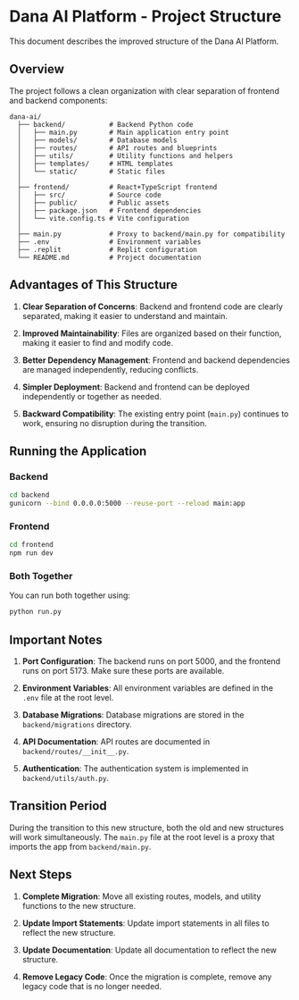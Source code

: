 # Dana AI Platform - Project Structure

This document describes the improved structure of the Dana AI Platform.

## Overview

The project follows a clean organization with clear separation of frontend and backend components:

```
dana-ai/
  ├── backend/           # Backend Python code
  │   ├── main.py        # Main application entry point
  │   ├── models/        # Database models
  │   ├── routes/        # API routes and blueprints
  │   ├── utils/         # Utility functions and helpers
  │   ├── templates/     # HTML templates
  │   └── static/        # Static files
  │
  ├── frontend/          # React+TypeScript frontend
  │   ├── src/           # Source code
  │   ├── public/        # Public assets
  │   ├── package.json   # Frontend dependencies
  │   └── vite.config.ts # Vite configuration
  │
  ├── main.py            # Proxy to backend/main.py for compatibility
  ├── .env               # Environment variables
  ├── .replit            # Replit configuration
  └── README.md          # Project documentation
```

## Advantages of This Structure

1. **Clear Separation of Concerns**: Backend and frontend code are clearly separated, making it easier to understand and maintain.

2. **Improved Maintainability**: Files are organized based on their function, making it easier to find and modify code.

3. **Better Dependency Management**: Frontend and backend dependencies are managed independently, reducing conflicts.

4. **Simpler Deployment**: Backend and frontend can be deployed independently or together as needed.

5. **Backward Compatibility**: The existing entry point (`main.py`) continues to work, ensuring no disruption during the transition.

## Running the Application

### Backend

```bash
cd backend
gunicorn --bind 0.0.0.0:5000 --reuse-port --reload main:app
```

### Frontend

```bash
cd frontend
npm run dev
```

### Both Together

You can run both together using:

```bash
python run.py
```

## Important Notes

1. **Port Configuration**: The backend runs on port 5000, and the frontend runs on port 5173. Make sure these ports are available.

2. **Environment Variables**: All environment variables are defined in the `.env` file at the root level.

3. **Database Migrations**: Database migrations are stored in the `backend/migrations` directory.

4. **API Documentation**: API routes are documented in `backend/routes/__init__.py`.

5. **Authentication**: The authentication system is implemented in `backend/utils/auth.py`.

## Transition Period

During the transition to this new structure, both the old and new structures will work simultaneously. The `main.py` file at the root level is a proxy that imports the app from `backend/main.py`.

## Next Steps

1. **Complete Migration**: Move all existing routes, models, and utility functions to the new structure.

2. **Update Import Statements**: Update import statements in all files to reflect the new structure.

3. **Update Documentation**: Update all documentation to reflect the new structure.

4. **Remove Legacy Code**: Once the migration is complete, remove any legacy code that is no longer needed.